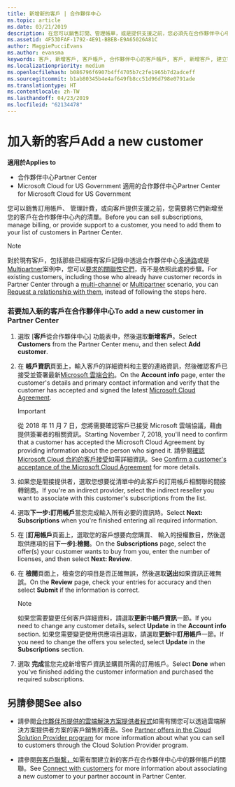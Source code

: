 ```yaml
---
title: 新增新的客戶 | 合作夥伴中心
ms.topic: article
ms.date: 03/21/2019
description: 在您可以銷售訂閱、管理帳單，或是提供支援之前，您必須先在合作夥伴中心中建立客戶的記錄。
ms.assetid: 4F53DFAF-1792-4E91-BBEB-E9A65026A81C
author: MaggiePucciEvans
ms.author: evansma
keywords: 客戶, 新增客戶, 客戶帳戶, 合作夥伴中心的客戶帳戶, 客戶, 新增客戶, 建立客戶帳戶
ms.localizationpriority: medium
ms.openlocfilehash: b086796f6907b4ff4705b7c2fe1965b7d2adceff
ms.sourcegitcommit: b1ab80345b4e4af649fb8cc51d96d798e0791ade
ms.translationtype: HT
ms.contentlocale: zh-TW
ms.lasthandoff: 04/23/2019
ms.locfileid: "62134478"
---
```

# <a name="add-a-new-customer"></a><span data-ttu-id="9f1d6-104">加入新的客戶</span><span class="sxs-lookup"><span data-stu-id="9f1d6-104">Add a new customer</span></span>

<span data-ttu-id="9f1d6-105">**適用於**</span><span class="sxs-lookup"><span data-stu-id="9f1d6-105">**Applies to**</span></span>

-  <span data-ttu-id="9f1d6-106">合作夥伴中心</span><span class="sxs-lookup"><span data-stu-id="9f1d6-106">Partner Center</span></span>
-  <span data-ttu-id="9f1d6-107">Microsoft Cloud for US Government 適用的合作夥伴中心</span><span class="sxs-lookup"><span data-stu-id="9f1d6-107">Partner Center for Microsoft Cloud for US Government</span></span>

<span data-ttu-id="9f1d6-108">您可以銷售訂用帳戶、 管理計費，或向客戶提供支援之前，您需要將它們新增至您的客戶在合作夥伴中心內的清單。</span><span class="sxs-lookup"><span data-stu-id="9f1d6-108">Before you can sell subscriptions, manage billing, or provide support to a customer, you need to add them to your list of customers in Partner  Center.</span></span>

>[!NOTE]
><span data-ttu-id="9f1d6-109">對於現有客戶，包括那些已經擁有客戶記錄中透過合作夥伴中心[多通路](multichannel.md)或是[Multipartner](multipartner.md)案例中，您可以[要求的關聯性它們](request-a-relationship-with-a-customer.md)，而不是依照此處的步驟。</span><span class="sxs-lookup"><span data-stu-id="9f1d6-109">For existing customers, including those who already have customer records in Partner Center through a [multi-channel](multichannel.md) or [Multipartner](multipartner.md) scenario, you can [Request a relationship with them](request-a-relationship-with-a-customer.md), instead of following the steps here.</span></span>

### <a name="to-add-a-new-customer-in-partner-center"></a><span data-ttu-id="9f1d6-110">若要加入新的客戶在合作夥伴中心</span><span class="sxs-lookup"><span data-stu-id="9f1d6-110">To add a new customer in Partner Center</span></span>

1. <span data-ttu-id="9f1d6-111">選取 [**客戶**從合作夥伴中心] 功能表中，然後選取**新增客戶**。</span><span class="sxs-lookup"><span data-stu-id="9f1d6-111">Select **Customers** from the Partner Center menu, and then select **Add customer**.</span></span>

2. <span data-ttu-id="9f1d6-112">在 **帳戶資訊**頁面上，輸入客戶的詳細資料和主要的連絡資訊，然後確認客戶已接受並簽署最新[Microsoft 雲端合約](agreements.md)。</span><span class="sxs-lookup"><span data-stu-id="9f1d6-112">On the **Account info** page, enter the customer's details and primary contact information and verify that the customer has accepted and signed the latest [Microsoft Cloud Agreement](agreements.md).</span></span>

    >[!IMPORTANT]
      > <span data-ttu-id="9f1d6-113">從 2018 年 11 月 7 日，您將需要確認客戶已接受 Microsoft 雲端協議，藉由提供簽署者的相關資訊。</span><span class="sxs-lookup"><span data-stu-id="9f1d6-113">Starting November 7, 2018, you'll need to confirm that a customer has accepted the Microsoft Cloud Agreement by providing information about the person who signed it.</span></span> <span data-ttu-id="9f1d6-114">請參閱[確認 Microsoft Cloud 合約的客戶接受](confirm-consent.md)如需詳細資訊。</span><span class="sxs-lookup"><span data-stu-id="9f1d6-114">See [Confirm a customer's acceptance of the Microsoft Cloud Agreement](confirm-consent.md) for more details.</span></span>

3. <span data-ttu-id="9f1d6-115">如果您是間接提供者，選取您想要從清單中的此客戶的訂用帳戶相關聯的間接轉銷商。</span><span class="sxs-lookup"><span data-stu-id="9f1d6-115">If you're an indirect provider, select the indirect reseller you want to associate with this customer's subscriptions from the list.</span></span>

4. <span data-ttu-id="9f1d6-116">選取**下一步:訂用帳戶**當您完成輸入所有必要的資訊時。</span><span class="sxs-lookup"><span data-stu-id="9f1d6-116">Select **Next: Subscriptions** when you're finished entering all required information.</span></span>

5. <span data-ttu-id="9f1d6-117">在 [**訂用帳戶**頁面上，選取您的客戶想要向您購買、 輸入的授權數目，然後選取供應項的目**下一步]:檢閱**。</span><span class="sxs-lookup"><span data-stu-id="9f1d6-117">On the **Subscriptions** page, select the offer(s) your customer wants to buy from you, enter the number of licenses, and then select **Next: Review**.</span></span>

6. <span data-ttu-id="9f1d6-118">在 **檢閱**頁面上，檢查您的項目是否正確無誤，然後選取**送出**如果資訊正確無誤。</span><span class="sxs-lookup"><span data-stu-id="9f1d6-118">On the **Review** page, check your entries for accuracy and then select **Submit** if the information is correct.</span></span>

    >[!NOTE]
    ><span data-ttu-id="9f1d6-119">如果您需要變更任何客戶詳細資料，請選取**更新**中**帳戶資訊**一節。</span><span class="sxs-lookup"><span data-stu-id="9f1d6-119">If you need to change any customer details, select **Update** in the **Account info** section.</span></span> <span data-ttu-id="9f1d6-120">如果您需要變更使用供應項目選取，請選取**更新**中**訂用帳戶**一節。</span><span class="sxs-lookup"><span data-stu-id="9f1d6-120">If you need to change the offers you selected, select **Update** in the **Subscriptions** section.</span></span>

7. <span data-ttu-id="9f1d6-121">選取 **完成**當您完成新增客戶資訊並購買所需的訂用帳戶。</span><span class="sxs-lookup"><span data-stu-id="9f1d6-121">Select **Done** when you've finished adding the customer information and purchased the required subscriptions.</span></span>

## <a name="see-also"></a><span data-ttu-id="9f1d6-122">另請參閱</span><span class="sxs-lookup"><span data-stu-id="9f1d6-122">See also</span></span>

- <span data-ttu-id="9f1d6-123">請參閱[合作夥伴所提供的雲端解決方案提供者程式](csp-offers.md)如需有關您可以透過雲端解決方案提供者方案的客戶銷售的產品。</span><span class="sxs-lookup"><span data-stu-id="9f1d6-123">See [Partner offers in the Cloud Solution Provider program](csp-offers.md) for more information about what you can sell to customers through the Cloud Solution Provider program.</span></span>

- <span data-ttu-id="9f1d6-124">請參閱[與客戶聯繫，](customer-accounts.md)如需有關建立新的客戶在合作夥伴中心中的夥伴帳戶的關聯。</span><span class="sxs-lookup"><span data-stu-id="9f1d6-124">See [Connect with customers](customer-accounts.md) for more information about associating a new customer to your partner account in Partner Center.</span></span>